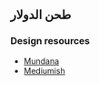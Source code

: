 ## طحن الدولار

### Design resources

- [Mundana](https://www.wowthemes.net/mundana-free-html-bootstrap-template/)
- [Mediumish](https://www.wowthemes.net/mediumish-free-bootstrap-4-0-html-template-medium-styled/)
